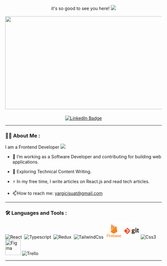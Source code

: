 <div id="header" align="center">
  it's so good to see you here!
  <img src="https://media.giphy.com/media/hvRJCLFzcasrR4ia7z/giphy.gif" width="30px"/>
</div>
<br/>
<div align="center">
  <img src="https://media.giphy.com/media/dWesBcTLavkZuG35MI/giphy.gif" width="600" height="300"/>
</div>
<br/>
<div id="badges" align="center">
  <a href="https://www.linkedin.com/in/suat-yargıcı-08b955223/">
    <img src="https://img.shields.io/badge/LinkedIn-blue?style=for-the-badge&logo=linkedin&logoColor=white" alt="LinkedIn Badge"/>
  </a>
</div>

---

### 👩‍💻 About Me :
I am a Frontend Developer <img src="https://media.giphy.com/media/WUlplcMpOCEmTGBtBW/giphy.gif" width="30">
- 🔭 I’m working as a Software Developer and contributing for building web applications.

- 🌱 Exploring Technical Content Writing.

- ⚡ In my free time, I write articles on React.js and read tech articles.

- 📫How to reach me: yargicisuat@gmail.com

---

### 🛠️ Languages and Tools :
<div>
  <img src="https://github.com/Thomas-Boi/devicon/blob/master/icons/react/react-original.svg" title="React" alt="React" width="50" height="50"/>&nbsp;
  <img src="https://github.com/Thomas-Boi/devicon/blob/master/icons/typescript/typescript-original.svg" title="Typescript" alt="Typescript" width="50" height="50"/>&nbsp;
    <img src="https://github.com/Thomas-Boi/devicon/blob/master/icons/redux/redux-original.svg" title="Redux" alt="Redux" width="50" height="50"/>&nbsp;
   <img src="https://github.com/Thomas-Boi/devicon/blob/master/icons/tailwindcss/tailwindcss-original-wordmark.svg" title="TailwindCss" alt="TailwindCss" width="50" height="50"/>&nbsp;
  <img src="https://github.com/devicons/devicon/blob/master/icons/firebase/firebase-plain-wordmark.svg" title="Firebase" alt="Firebase" width="50" height="50"/>&nbsp;
  <img src="https://github.com/devicons/devicon/blob/master/icons/git/git-original-wordmark.svg" title="Git" **alt="Git" width="50" height="50"/>
  <img src="https://github.com/Thomas-Boi/devicon/blob/master/icons/css3/css3-original-wordmark.svg" title="Css3" alt="Css3" width="50" height="50"/>
  <img src="https://github.com/Thomas-Boi/devicon/blob/master/icons/figma/figma-original.svg" title="Figma" **alt="Figma" width="50" height="50"/>
  <img src="https://github.com/Thomas-Boi/devicon/blob/master/icons/trello/trello-plain.svg" title="Trello" alt="Trello" width="50" height="50"/>
  
</div>

---

